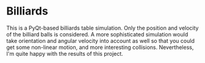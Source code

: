 # Billiards

This is a PyQt-based billiards table simulation.  Only the position and velocity of the billiard balls is considered.
A more sophisticated simulation would take orientation and angular velocity into account as well so that you could
get some non-linear motion, and more interesting collisions.  Nevertheless, I'm quite happy with the results of this project.
